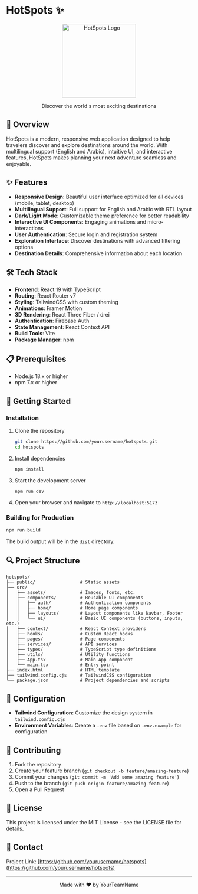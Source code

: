 # HotSpots ✨

<div align="center">
  <img src="public/Asset 1.svg" alt="HotSpots Logo" width="200"/>
  <p>Discover the world's most exciting destinations</p>
</div>

## 🌟 Overview

HotSpots is a modern, responsive web application designed to help travelers discover and explore destinations around the world. With multilingual support (English and Arabic), intuitive UI, and interactive features, HotSpots makes planning your next adventure seamless and enjoyable.

## ✨ Features

- **Responsive Design**: Beautiful user interface optimized for all devices (mobile, tablet, desktop)
- **Multilingual Support**: Full support for English and Arabic with RTL layout
- **Dark/Light Mode**: Customizable theme preference for better readability
- **Interactive UI Components**: Engaging animations and micro-interactions
- **User Authentication**: Secure login and registration system
- **Exploration Interface**: Discover destinations with advanced filtering options
- **Destination Details**: Comprehensive information about each location

## 🛠️ Tech Stack

- **Frontend**: React 19 with TypeScript
- **Routing**: React Router v7
- **Styling**: TailwindCSS with custom theming
- **Animations**: Framer Motion
- **3D Rendering**: React Three Fiber / drei
- **Authentication**: Firebase Auth
- **State Management**: React Context API
- **Build Tools**: Vite
- **Package Manager**: npm

## 📋 Prerequisites

- Node.js 18.x or higher
- npm 7.x or higher

## 🚀 Getting Started

### Installation

1. Clone the repository
   ```bash
   git clone https://github.com/yourusername/hotspots.git
   cd hotspots
   ```

2. Install dependencies
   ```bash
   npm install
   ```

3. Start the development server
   ```bash
   npm run dev
   ```

4. Open your browser and navigate to `http://localhost:5173`

### Building for Production

```bash
npm run build
```

The build output will be in the `dist` directory.

## 🔍 Project Structure

```
hotspots/
├── public/                 # Static assets
├── src/
│   ├── assets/             # Images, fonts, etc.
│   ├── components/         # Reusable UI components
│   │   ├── auth/           # Authentication components
│   │   ├── home/           # Home page components
│   │   ├── layouts/        # Layout components like Navbar, Footer
│   │   └── ui/             # Basic UI components (buttons, inputs, etc.)
│   ├── context/            # React Context providers
│   ├── hooks/              # Custom React hooks
│   ├── pages/              # Page components
│   ├── services/           # API services
│   ├── types/              # TypeScript type definitions
│   ├── utils/              # Utility functions
│   ├── App.tsx             # Main App component
│   └── main.tsx            # Entry point
├── index.html              # HTML template
├── tailwind.config.cjs     # TailwindCSS configuration
└── package.json            # Project dependencies and scripts
```

## 🔧 Configuration

- **Tailwind Configuration**: Customize the design system in `tailwind.config.cjs`
- **Environment Variables**: Create a `.env` file based on `.env.example` for configuration

## 🤝 Contributing

1. Fork the repository
2. Create your feature branch (`git checkout -b feature/amazing-feature`)
3. Commit your changes (`git commit -m 'Add some amazing feature'`)
4. Push to the branch (`git push origin feature/amazing-feature`)
5. Open a Pull Request

## 📝 License

This project is licensed under the MIT License - see the LICENSE file for details.

## 📧 Contact

Project Link: [https://github.com/yourusername/hotspots](https://github.com/yourusername/hotspots)

---

<div align="center">
  Made with ❤️ by YourTeamName
</div>
